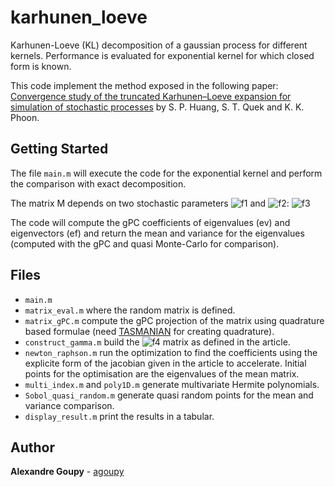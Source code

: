# karhunen_loeve

Karhunen-Loeve (KL) decomposition of a gaussian process for different kernels. Performance is evaluated for exponential kernel for which closed form is known.

This code implement the method exposed in the following paper:
[Convergence study of the truncated Karhunen–Loeve expansion for simulation of stochastic processes](https://onlinelibrary.wiley.com/doi/abs/10.1002/nme.255)
by S. P. Huang, S. T. Quek and K. K. Phoon.


## Getting Started

The file `main.m` will execute the code for the exponential kernel and perform the comparison with exact decomposition.

The matrix M depends on two stochastic parameters ![f1] and ![f2]: ![f3] 

The code will compute the gPC coefficients of eigenvalues (ev) and eigenvectors (ef) and return the mean and variance for the eigenvalues (computed with the gPC and quasi Monte-Carlo for comparison).

## Files

 * `main.m` 
 * `matrix_eval.m` where the random matrix is defined.
 * `matrix_gPC.m` compute the gPC projection of the matrix using quadrature based formulae (need [TASMANIAN](https://tasmanian.ornl.gov/) for creating quadrature).
 * `construct_gamma.m` build the ![f4] matrix as defined in the article.
 * `newton_raphson.m` run the optimization to find the coefficients using the explicite form of the jacobian given in the article to accelerate. Initial points for the optimisation are the eigenvalues of the mean matrix.
 * `multi_index.m` and `poly1D.m` generate multivariate Hermite polynomials.
 * `Sobol_quasi_random.m` generate quasi random points for the mean and variance comparison.
 * `display_result.m` print the results in a tabular.


## Author

**Alexandre Goupy** - [agoupy](https://github.com/agoupy)

[f1]: http://chart.apis.google.com/chart?cht=tx&chl=\xi_1
[f2]: http://chart.apis.google.com/chart?cht=tx&chl=\xi_2
[f3]: http://chart.apis.google.com/chart?cht=tx&chl=M=C%2BA*\xi_1%2BB*\xi_2
[f4]: http://chart.apis.google.com/chart?cht=tx&chl=\Gamma

